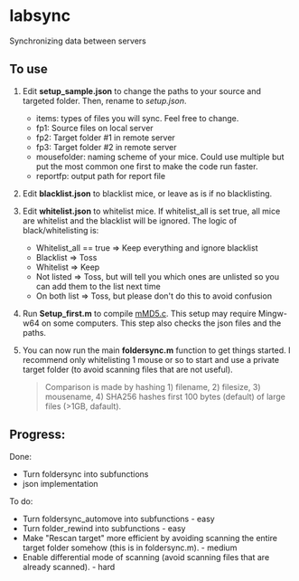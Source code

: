 # labsync
 Synchronizing data between servers

## To use
1. Edit **setup_sample.json** to change the paths to your source and targeted folder. Then, rename to *setup.json*.

   - items: types of files you will sync. Feel free to change.
   - fp1: Source files on local server
   - fp2: Target folder #1 in remote server
   - fp3: Target folder #2 in remote server
   - mousefolder: naming scheme of your mice. Could use multiple but put the most common one first to make the code run faster.
   - reportfp: output path for report file
   
2. Edit **blacklist.json** to blacklist mice, or leave as is if no blacklisting.

3. Edit **whitelist.json** to whitelist mice. If whitelist_all is set true, all mice are whitelist and the blacklist will be ignored. The logic of black/whitelisting is:
   - Whitelist_all == true => Keep everything and ignore blacklist
   - Blacklist => Toss
   - Whitelist => Keep
   - Not listed => Toss, but will tell you which ones are unlisted so you can add them to the list next time
   - On both list => Toss, but please don't do this to avoid confusion
   
4. Run **Setup_first.m** to compile [mMD5.c](https://www.mathworks.com/matlabcentral/fileexchange/7919-md5-in-matlab). This setup may require Mingw-w64 on some computers. This step also checks the json files and the paths.

5. You can now run the main **foldersync.m** function to get things started. I recommend only whitelisting 1 mouse or so to start and use a private target folder (to avoid scanning files that are not useful).
   > Comparison is made by hashing 1) filename, 2) filesize, 3) mousename, 4) SHA256 hashes first 100 bytes (default) of large files (>1GB, dafault).

## Progress:
Done:
 - Turn foldersync into subfunctions
 - json implementation

To do:
 - Turn foldersync_automove into subfunctions - easy
 - Turn folder_rewind into subfunctions - easy
 - Make "Rescan target" more efficient by avoiding scanning the entire target folder somehow (this is in foldersync.m). - medium
 - Enable differential mode of scanning (avoid scanning files that are already scanned). - hard
